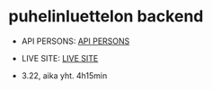 # puhelinluettelon backend

- API PERSONS: [API PERSONS](https://full-stack-open-2022-osa-3-production.up.railway.app/api/persons)
- LIVE SITE: [LIVE SITE](https://full-stack-open-2022-osa-3-production.up.railway.app/)

- 3.22, aika yht. 4h15min
